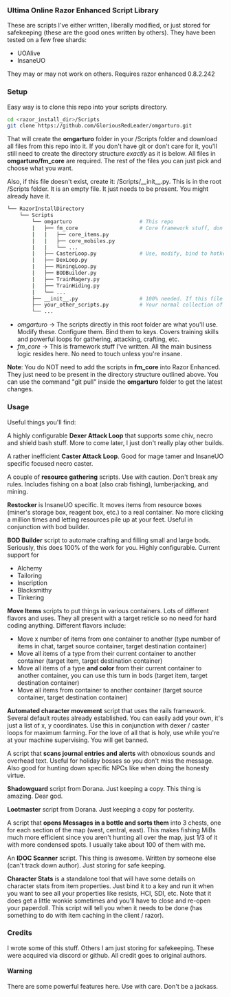 ### Ultima Online Razor Enhanced Script Library

These are scripts I've either written, liberally modified, or just stored for safekeeping (these are the good ones written by others). They have been tested on a few free shards:

* UOAlive
* InsaneUO

They may or may not work on others. Requires razor enhanced 0.8.2.242

### Setup

Easy way is to clone this repo into your scripts directory.

```bash
cd <razor_install_dir>/Scripts
git clone https://github.com/GloriousRedLeader/omgarturo.git
```

That will create the **omgarturo** folder in your /Scripts folder and download all files from this repo into it. If you don't have git or don't care for it, you'll still need to create the directory structure *exactly* as it is below. All files in **omgarturo/fm_core** are required. The rest of the files you can just pick and choose what you want.

Also, if this file doesn't exist, create it: /Scripts/\_\_init\_\_.py. This is in the root /Scripts folder. It is an empty file. It just needs to be present. You might already have it.

```bash
└── RazorInstallDirectory
    └── Scripts
        └── omgarturo                      # This repo
        |   ├── fm_core                    # Core framework stuff, don't touch. You need all of these.
        |   |   ├── core_items.py
        |   |   ├── core_mobiles.py
        |   |   └── ...
        |   ├── CasterLoop.py              # Use, modify, bind to hotkeys
        |   ├── DexLoop.py
        |   ├── MiningLoop.py
        |   ├── BODBuilder.py
        |   ├── TrainMagery.py
        |   ├── TrainHiding.py
        |   └── ...
        ├── __init__.py                    # 100% needed. If this file doesn't exist, create it. It is empty. 2 underscores on either side.
        ├── your_other_scripts.py          # Your normal collection of razor scripts
        └── ...
```

* *omgarturo* -> The scripts directly in this root folder are what you'll use. Modify these. Configure them. Bind them to keys. Covers training skills and powerful loops for gathering, attacking, crafting, etc.
* *fm_core* -> This is framework stuff I've written. All the main business logic resides here. No need to touch unless you're insane.

**Note**: You do NOT need to add the scripts in **fm_core** into Razor Enhanced. They just need to be present in the directory structure outlined above. You can use the command "git pull" inside the **omgarturo** folder to get the latest changes. 

### Usage

Useful things you'll find:

A highly configurable **Dexer Attack Loop** that supports some chiv, necro and shield bash stuff. More to come later, I just don't really play other builds.

A rather inefficient **Caster Attack Loop**. Good for mage tamer and InsaneUO specific focused necro caster.

A couple of **resource gathering** scripts. Use with caution. Don't break any rules. Includes fishing on a boat (also crab fishing), lumberjacking, and mining.

**Restocker** is InsaneUO specific. It moves items from resource boxes (miner's storage box, reagent box, etc.) to a real container. No more clicking a million times and letting resources pile up at your feet. Useful in conjunction with bod builder. 

**BOD Builder** script to automate crafting and filling small and large bods. Seriously, this does 100% of the work for you. Highly configurable. Current support for
* Alchemy
* Tailoring
* Inscription
* Blacksmithy
* Tinkering

**Move Items** scripts to put things in various containers. Lots of different flavors and uses. They all present with a target reticle so no need for hard coding anything. Different flavors include:
* Move x number of items from one container to another (type number of items in chat, target source container, target destination container)
* Move all items of a type from their current container to another container (target item, target destination container)
* Move all items of a type **and color** from their current container to another container, you can use this turn in bods (target item, target destination container)
* Move all items from container to another container (target source container, target destination container)

**Automated character movement** script that uses the rails framework. Several default routes already established. You can easily add your own, it's just a list of x, y coordinates. Use this in conjunction with dexer / caster loops for maximum farming. For the love of all that is holy, use while you're at your machine supervising. You will get banned.

A script that **scans journal entries and alerts** with obnoxious sounds and overhead text. Useful for holiday bosses so you don't miss the message. Also good for hunting down specific NPCs like when doing the honesty virtue.

**Shadowguard** script from Dorana. Just keeping a copy. This thing is amazing. Dear god.

**Lootmaster** script from Dorana. Just keeping a copy for posterity.

A script that **opens Messages in a bottle and sorts them** into 3 chests, one for each section of the map (west, central, east). This makes fishing MiBs much more efficient since you aren't hunting all over the map, just 1/3 of it with more condensed spots. I usually take about 100 of them with me.

An **IDOC Scanner** script. This thing is awesome. Written by someone else (can't track down author). Just storing for safe keeping. 

**Character Stats** is a standalone tool that will have some details on character stats from item properties. Just bind it to a key and run it when you want to see all your properties like resists, HCI, SDI, etc. Note that it does get a little wonkie sometimes and you'll have to close and re-open your paperdoll. This script will tell you when it needs to be done (has something to do with item caching in the client / razor).

### Credits

I wrote some of this stuff. Others I am just storing for safekeeping. These were acquired via discord or github. All credit goes to original authors.

#### Warning

There are some powerful features here. Use with care. Don't be a jackass.
